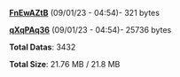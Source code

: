 [**FnEwAZtB**](/data/FnEwAZtB.txt) (09/01/23 - 04:54)- 321 bytes

[**qXqPAq36**](/data/qXqPAq36.txt) (09/01/23 - 04:54)- 25736 bytes

**Total Datas**: 3432

**Total Size**: 21.76 MB / 21.8 MB